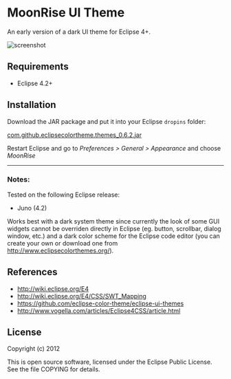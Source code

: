 MoonRise UI Theme
=================

An early version of a dark UI theme for Eclipse 4+.

![screenshot](https://raw.github.com/guari/eclipse-ui-theme/master/com.github.eclipseuitheme.themes/screenshot/screenshot.png)

Requirements
------------

* Eclipse 4.2+

Installation
------------

Download the JAR package and put it into your Eclipse ```dropins``` folder:

[com.github.eclipsecolortheme.themes_0.6.2.jar](https://github.com/guari/eclipse-ui-theme/blob/master/com.github.eclipseuitheme.themes/bin/com.github.eclipsecolortheme.themes_1.0.0.201303011045.jar?raw=true)

Restart Eclipse and go to *Preferences > General > Appearance* and choose *MoonRise*

- - -
### Notes:

Tested on the following Eclipse release:

* Juno (4.2)

Works best with a dark system theme since currently the look of some GUI widgets cannot be overriden directly in Eclipse (eg. button, scrollbar, dialog window, etc.) and a dark color scheme for the Eclipse code editor (you can create your own or download one from http://www.eclipsecolorthemes.org/).

References
----------

* http://wiki.eclipse.org/E4
* http://wiki.eclipse.org/E4/CSS/SWT_Mapping
* https://github.com/eclipse-color-theme/eclipse-ui-themes
* http://www.vogella.com/articles/Eclipse4CSS/article.html

License
-------

Copyright (c) 2012

This is open source software, licensed under the Eclipse Public License. See the file COPYING for details.
